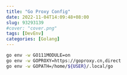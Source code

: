 ```yaml
---
title: "Go Proxy Config"
date: 2022-11-04T14:09:48+08:00
slug: 93293139
#cover: "cover.png"
tags: [DevEnv]
categories: [Golang]
---
```


<!--more-->

```bash
go env -w GO111MODULE=on
go env -w GOPROXY=https://goproxy.cn,direct
go env -w GOPATH=/home/${USER}/.local/go
```
